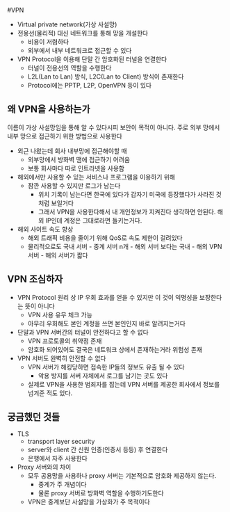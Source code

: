 #VPN

* Virtual private network(가상 사설망)
* 전용선(물리적) 대신 네트워크를 통해 망을 개설한다
	* 비용이 저렴하다
	* 외부에서 내부 네트워크로 접근할 수 있다
* VPN Protocol을 이용해 단말 간  암호화된 터널을 연결한다
	* 터널이 전용선의 역할을 수행한다
	* L2L(Lan to Lan) 방식, L2C(Lan to Client) 방식이 존재한다
	* Protocol에는 PPTP, L2P, OpenVPN 등이 있다
	
## 왜 VPN을 사용하는가

이름이 가상 사설망임을 통해 알 수 있다시피 보안이 목적이 아니다. 주로 외부 망에서 내부 망으로 접근하기 위한 방법으로 사용한다

* 외근 나왔는데 회사 내부망에 접근해야할 때
	* 외부망에서 방화벽 땜에 접근하기 어려움
	* 보통 회사마다 따로 인트라넷을 사용함
* 해외에서만 사용할 수 있는 서비스나 프로그램을 이용하기 위해
	*  잠깐 사용할 수 있지만 로그가 남는다
		* 위치 기록이 남는다면 한국에 있다가 갑자기 미국에 등장했다가 사라진 것처럼 보일거다
		* 그래서 VPN을 사용한다해서 내 개인정보가 지켜진다 생각하면 안된다. 해외 IP인데 계정은 그대로라면 들키는거다.
* 해외 사이트 속도 향상
	* 해외 트래픽 비용을 줄이기 위해 QoS로 속도 제한이 걸려있다
	* 물리적으로도 국내 서버 - 중계 서버 n개 - 해외 서버 보다는 국내 - 해외 VPN 서버 - 해외 서버가 짧다

## VPN 조심하자

* VPN Protocol 원리 상 IP 우회 효과를 얻을 수 있지만 이 것이 익명성을 보장한다는 뜻이 아니다
	* VPN 사용 유무 체크 가능
	* 아무리 우회해도 본인 계정을 쓰면 본인인지 바로 알려지는거다
* 단말과 VPN 서버간의 터널이 안전하다고 할 수 없다
	* VPN 프로토콜의 취약점 존재
	* 암호화 되어있어도 결국은 네트워크 상에서 존재하는거라 위험성 존재
* VPN 서버도 완벽히 안전할 수 없다	
	* VPN 서버가 해킹당하면 접속한 IP들의 정보도 유출 될 수 있다
		* 악용 방지를 서버 자체에서 로그를 남기는 곳도 있다
	* 실제로 VPN을 사용한 범죄자를 잡는데 VPN 서버를 제공한 회사에서 정보를 넘겨준 적도 있다.

## 궁금했던 것들

* TLS
	* transport layer security
	* server와 client 간 신원 인증(인증서 등등) 후 연결한다
	* 은행에서 자주 사용한다
* Proxy 서버와의 차이
	* 모두 공용망을 사용하나 proxy 서버는 기본적으로 암호화 제공하지 않는다.
		* 중계가 주 개념이다
		* 물론 proxy 서버로 방화벽 역할을 수행하기도한다
	* VPN은 중계보단 사설망을 가상화가 주 목적이다

